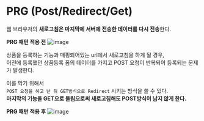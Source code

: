 # PRG (Post/Redirect/Get)

웹 브라우저의 **새로고침은 마지막에 서버에 전송한 데이터를 다시 전송**한다.    

**PRG 패턴 적용 전**
![image](https://user-images.githubusercontent.com/108853290/180989004-825e5b18-adb1-4257-aa7c-0795941599f6.png)
    
    
상품을 등록하는 기능과 매핑되어있는 url에서 새로고침을 하게 될 경우,    
이전에 등록했던 상품등록 폼의 데이터를 가지고 POST 요청이 반복되어 등록되는 문제가 발생한다.

이를 막기 위해서   
`POST 요청을 하고 난 뒤 GET방식으로 Redirect` 시키는 방식을 쓸 수 있다.    
**마지막의 기능을 GET으로 돌림으로써 새로고침해도 POST방식이 남지 않게 한다.**     


**PRG 패턴 적용 후**
![image](https://user-images.githubusercontent.com/108853290/180990537-14eb131b-d0dd-412d-be1f-8e5cdc30a740.png)
